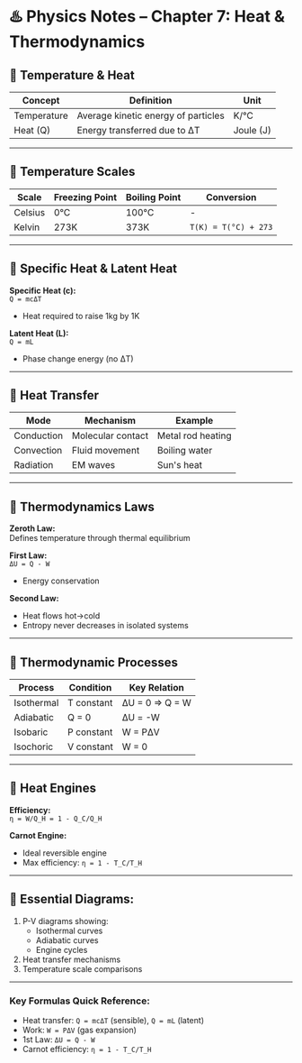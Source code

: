 # ♨️ Physics Notes – Chapter 7: Heat & Thermodynamics

## 📍 Temperature & Heat
| Concept | Definition | Unit |
|---------|------------|------|
| Temperature | Average kinetic energy of particles | K/°C |
| Heat (Q) | Energy transferred due to ΔT | Joule (J) |

---

## 📍 Temperature Scales
| Scale | Freezing Point | Boiling Point | Conversion |
|-------|----------------|---------------|------------|
| Celsius | 0°C | 100°C | - |
| Kelvin | 273K | 373K | `T(K) = T(°C) + 273` |

---

## 📍 Specific Heat & Latent Heat
**Specific Heat (c):**  
`Q = mcΔT`  
- Heat required to raise 1kg by 1K  

**Latent Heat (L):**  
`Q = mL`  
- Phase change energy (no ΔT)  

---

## 📍 Heat Transfer
| Mode | Mechanism | Example |
|------|-----------|---------|
| Conduction | Molecular contact | Metal rod heating |
| Convection | Fluid movement | Boiling water |
| Radiation | EM waves | Sun's heat |

---

## 📍 Thermodynamics Laws
**Zeroth Law:**  
Defines temperature through thermal equilibrium  

**First Law:**  
`ΔU = Q - W`  
- Energy conservation  

**Second Law:**  
- Heat flows hot→cold  
- Entropy never decreases in isolated systems  

---

## 📍 Thermodynamic Processes
| Process | Condition | Key Relation |
|---------|-----------|-------------|
| Isothermal | T constant | ΔU = 0 ⇒ Q = W |
| Adiabatic | Q = 0 | ΔU = -W |
| Isobaric | P constant | W = PΔV |
| Isochoric | V constant | W = 0 |

---

## 📍 Heat Engines
**Efficiency:**  
`η = W/Q_H = 1 - Q_C/Q_H`  

**Carnot Engine:**  
- Ideal reversible engine  
- Max efficiency: `η = 1 - T_C/T_H`  

---

## 📝 Essential Diagrams:
1. P-V diagrams showing:
   - Isothermal curves
   - Adiabatic curves
   - Engine cycles
2. Heat transfer mechanisms
3. Temperature scale comparisons

---

### Key Formulas Quick Reference:
- Heat transfer: `Q = mcΔT` (sensible), `Q = mL` (latent)
- Work: `W = PΔV` (gas expansion)
- 1st Law: `ΔU = Q - W`
- Carnot efficiency: `η = 1 - T_C/T_H`